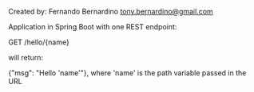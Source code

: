 Created by: Fernando Bernardino <tony.bernardino@gmail.com>

Application in Spring Boot with one REST endpoint:

GET /hello/{name}

will return:

{"msg": "Hello 'name'"}, where 'name' is the path variable passed in the URL
